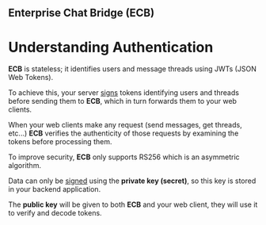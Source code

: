 ## Enterprise Chat Bridge (ECB) 
# Understanding Authentication

**ECB** is stateless; it identifies users and message threads using JWTs (JSON Web Tokens).  

To achieve this, your server <ins>signs</ins> tokens identifying users and threads before sending them to **ECB**, which in turn forwards them to your web clients. 

When your web clients make any request (send messages, get threads, etc...) **ECB** verifies the authenticity of those requests by examining the tokens before processing them. 

To improve security, **ECB** only supports RS256 which is an asymmetric algorithm. 

Data can only be <ins>signed</ins> using the **private key (secret)**, so this key is stored in your backend application.

The **public key** will be given to both **ECB** and your web client, they will use it to verify and decode tokens. 

